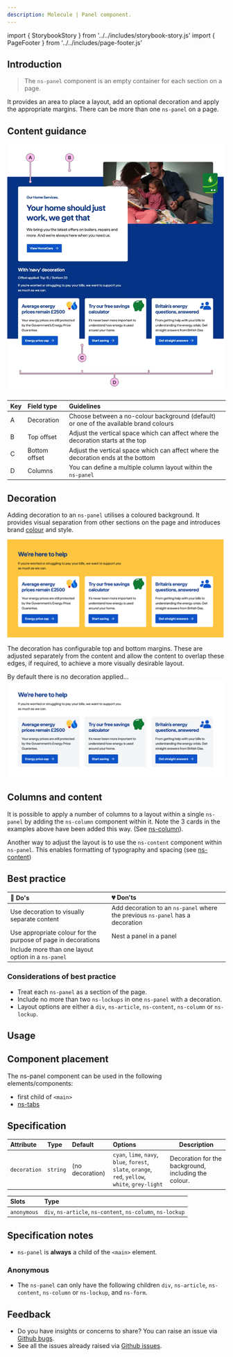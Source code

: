 ```yaml
---
description: Molecule | Panel component.
---
```


import { StorybookStory } from '../../includes/storybook-story.js'
import { PageFooter } from '../../includes/page-footer.js'

## Introduction

> The `ns-panel` component is an empty container for each section on a page.

It provides an area to place a layout, add an optional decoration and apply the appropriate margins. There can be more than one `ns-panel` on a page.

## Content guidance

![ns-panel-with-offset-decoration-and-columns](images/ns-panel/content-guidance.webp)

| Key | Field type | Guidelines |
| :--- | :--- | :--- |
| A | Decoration | Choose between a no-colour background (default) or one of the available brand colours |
| B | Top offset | Adjust the vertical space which can affect where the decoration starts at the top |
| C | Bottom offset | Adjust the vertical space which can affect where the decoration ends at the bottom |
| D | Columns | You can define a multiple column layout within the `ns-panel` |

## Decoration

Adding decoration to an `ns-panel` utilises a coloured background. It provides visual separation from other sections on the page and introduces brand [colour](foundations/colours.md) and style.

![ns-panel-decoration-yellow](images/ns-panel/decoration.webp)

The decoration has configurable top and bottom margins. These are adjusted separately from the content and allow the content to overlap these edges, if required, to achieve a more visually desirable layout.

By default there is no decoration applied...
![ns-panel-no-decoration](images/ns-panel/no-decoration.webp)

## Columns and content

It is possible to apply a number of columns to a layout within a single `ns-panel` by adding the `ns-column` component within it. Note the 3 cards in the examples above have been added this way. (See [ns-column](ns-column.md)).

Another way to adjust the layout is to use the `ns-content` component within `ns-panel`. This enables formatting of typography and spacing (see [ns-content](ns-content.md))

## Best practice

| 💚 Do's | 💔 Don'ts |
| :--- | :--- |
| Use decoration to visually separate content | Add decoration to an `ns-panel` where the previous `ns-panel` has a decoration |
| Use appropriate colour for the purpose of page in decorations | Nest a panel in a panel |
| Include more than one layout option in a `ns-panel` |  |

### Considerations of best practice

* Treat each `ns-panel` as a section of the page.
* Include no more than two `ns-lockups` in one `ns-panel` with a decoration.
* Layout options are either a `div`, `ns-article`, `ns-content`, `ns-column` or `ns-lockup`.

## Usage

<StorybookStory story="components-ns-panel--content"></StorybookStory>

## Component placement

The ns-panel component can be used in the following elements/components:

* first child of `<main>`
* [ns-tabs](components/ns-tabs.md)

## Specification

| Attribute | Type | Default | Options | Description |
| :--- | :--- | :--- | :--- |-------------|
| `decoration` | `string` | (no decoration) | `cyan`, `lime`, `navy`, `blue`, `forest`, `slate`, `orange`, `red`, `yellow`, `white`, `grey-light` | Decoration for the background, including the colour. |

| Slots | Type |
| :--- | :--- |
| `anonymous` | `div`, `ns-article`, `ns-content`, `ns-column`, `ns-lockup` |

## Specification notes

* `ns-panel` is **always** a child of the `<main>` element.

### Anonymous

* The `ns-panel` can only have the following children `div`, `ns-article`, `ns-content`, `ns-column` or `ns-lockup`, and `ns-form`.

## Feedback

* Do you have insights or concerns to share? You can raise an issue via [Github bugs](https://github.com/ConnectedHomes/nucleus/issues/new?assignees=&labels=Bug&template=a--bug-report.md&title=[bug]%20[ns-panel]).
* See all the issues already raised via [Github issues](https://github.com/connectedHomes/nucleus/issues?utf8=%E2%9C%93&q=is%3Aopen+is%3Aissue+label%3ABug+[ns-panel]).

<PageFooter></PageFooter>
